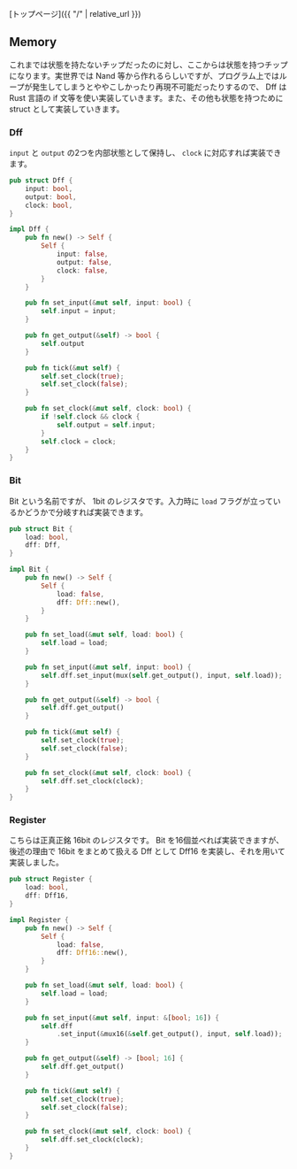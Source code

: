 [トップページ]({{ "/" | relative_url }})

## Memory
これまでは状態を持たないチップだったのに対し、ここからは状態を持つチップになります。実世界では Nand 等から作れるらしいですが、プログラム上ではループが発生してしまうとややこしかったり再現不可能だったりするので、 Dff は Rust 言語の if 文等を使い実装していきます。また、その他も状態を持つために struct として実装していきます。

### Dff
`input` と `output` の2つを内部状態として保持し、 `clock` に対応すれば実装できます。
```rust
pub struct Dff {
    input: bool,
    output: bool,
    clock: bool,
}

impl Dff {
    pub fn new() -> Self {
        Self {
            input: false,
            output: false,
            clock: false,
        }
    }

    pub fn set_input(&mut self, input: bool) {
        self.input = input;
    }

    pub fn get_output(&self) -> bool {
        self.output
    }

    pub fn tick(&mut self) {
        self.set_clock(true);
        self.set_clock(false);
    }

    pub fn set_clock(&mut self, clock: bool) {
        if !self.clock && clock {
            self.output = self.input;
        }
        self.clock = clock;
    }
}
```

### Bit
Bit という名前ですが、 1bit のレジスタです。入力時に `load` フラグが立っているかどうかで分岐すれば実装できます。
```rust
pub struct Bit {
    load: bool,
    dff: Dff,
}

impl Bit {
    pub fn new() -> Self {
        Self {
            load: false,
            dff: Dff::new(),
        }
    }

    pub fn set_load(&mut self, load: bool) {
        self.load = load;
    }

    pub fn set_input(&mut self, input: bool) {
        self.dff.set_input(mux(self.get_output(), input, self.load));
    }

    pub fn get_output(&self) -> bool {
        self.dff.get_output()
    }

    pub fn tick(&mut self) {
        self.set_clock(true);
        self.set_clock(false);
    }

    pub fn set_clock(&mut self, clock: bool) {
        self.dff.set_clock(clock);
    }
}
```

### Register
こちらは正真正銘 16bit のレジスタです。 Bit を16個並べれば実装できますが、後述の理由で 16bit をまとめて扱える Dff として Dff16 を実装し、それを用いて実装しました。
```rust
pub struct Register {
    load: bool,
    dff: Dff16,
}

impl Register {
    pub fn new() -> Self {
        Self {
            load: false,
            dff: Dff16::new(),
        }
    }

    pub fn set_load(&mut self, load: bool) {
        self.load = load;
    }

    pub fn set_input(&mut self, input: &[bool; 16]) {
        self.dff
            .set_input(&mux16(&self.get_output(), input, self.load));
    }

    pub fn get_output(&self) -> [bool; 16] {
        self.dff.get_output()
    }

    pub fn tick(&mut self) {
        self.set_clock(true);
        self.set_clock(false);
    }

    pub fn set_clock(&mut self, clock: bool) {
        self.dff.set_clock(clock);
    }
}
```
